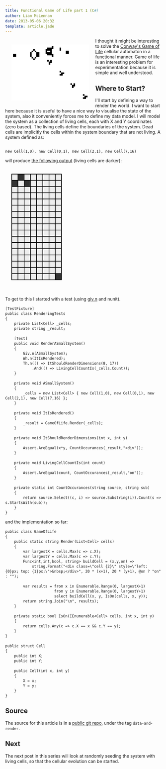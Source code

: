 ```yaml
---
title: Functional Game of Life part 1 (C#)
author: Liam McLennan
date: 2013-05-06 20:32
template: article.jade
---
```


<style>
.cell {
    border: 2px solid black;
    width: 18px;
    height: 18px;
    position: absolute;background-color: #eee;
}
.on {
    background-color: #333;
}
</style>

<img src="Gospers_glider_gun.gif" align="left" style="margin:20px;"/> I thought it might be interesting to solve the [Conway's Game of Life](http://en.wikipedia.org/wiki/Conway's_Game_of_Life) cellular automaton in a functional manner. Game of life is an interesting problem for experimentation because it is simple and well understood. 

Where to Start?
----------------

I'll start by defining a way to render the world. I want to start here because it is useful to have a nice way to visualise the state of the system, also it conveniently forces me to define my data model. I will model the system as a collection of living cells, each with X and Y coordinates (zero based). The living cells define the boundaries of the system. Dead cells are implicitly the cells within the system boundary that are not living. A system defined as:

<div style="clear: both;"></div>


    new Cell(1,0), new Cell(0,1), new Cell(2,1), new Cell(7,16)

will produce [the following output](http://jsfiddle.net/P44aM/1/) (living cells are darker):

<div style="clear:both;height: 400px;">
<div style="position:relative;">
    <div class="cell " style="left: 20px; top: 20px;">&nbsp;</div>
    <div class="cell on" style="left: 20px; top: 40px;">&nbsp;</div>
    <div class="cell " style="left: 20px; top: 60px;">&nbsp;</div>
    <div class="cell " style="left: 20px; top: 80px;">&nbsp;</div>
    <div class="cell " style="left: 20px; top: 100px;">&nbsp;</div>
    <div class="cell " style="left: 20px; top: 120px;">&nbsp;</div>
    <div class="cell " style="left: 20px; top: 140px;">&nbsp;</div>
    <div class="cell " style="left: 20px; top: 160px;">&nbsp;</div>
    <div class="cell " style="left: 20px; top: 180px;">&nbsp;</div>
    <div class="cell " style="left: 20px; top: 200px;">&nbsp;</div>
    <div class="cell " style="left: 20px; top: 220px;">&nbsp;</div>
    <div class="cell " style="left: 20px; top: 240px;">&nbsp;</div>
    <div class="cell " style="left: 20px; top: 260px;">&nbsp;</div>
    <div class="cell " style="left: 20px; top: 280px;">&nbsp;</div>
    <div class="cell " style="left: 20px; top: 300px;">&nbsp;</div>
    <div class="cell " style="left: 20px; top: 320px;">&nbsp;</div>
    <div class="cell " style="left: 20px; top: 340px;">&nbsp;</div>
    <div class="cell on" style="left: 40px; top: 20px;">&nbsp;</div>
    <div class="cell " style="left: 40px; top: 40px;">&nbsp;</div>
    <div class="cell " style="left: 40px; top: 60px;">&nbsp;</div>
    <div class="cell " style="left: 40px; top: 80px;">&nbsp;</div>
    <div class="cell " style="left: 40px; top: 100px;">&nbsp;</div>
    <div class="cell " style="left: 40px; top: 120px;">&nbsp;</div>
    <div class="cell " style="left: 40px; top: 140px;">&nbsp;</div>
    <div class="cell " style="left: 40px; top: 160px;">&nbsp;</div>
    <div class="cell " style="left: 40px; top: 180px;">&nbsp;</div>
    <div class="cell " style="left: 40px; top: 200px;">&nbsp;</div>
    <div class="cell " style="left: 40px; top: 220px;">&nbsp;</div>
    <div class="cell " style="left: 40px; top: 240px;">&nbsp;</div>
    <div class="cell " style="left: 40px; top: 260px;">&nbsp;</div>
    <div class="cell " style="left: 40px; top: 280px;">&nbsp;</div>
    <div class="cell " style="left: 40px; top: 300px;">&nbsp;</div>
    <div class="cell " style="left: 40px; top: 320px;">&nbsp;</div>
    <div class="cell " style="left: 40px; top: 340px;">&nbsp;</div>
    <div class="cell " style="left: 60px; top: 20px;">&nbsp;</div>
    <div class="cell on" style="left: 60px; top: 40px;">&nbsp;</div>
    <div class="cell " style="left: 60px; top: 60px;">&nbsp;</div>
    <div class="cell " style="left: 60px; top: 80px;">&nbsp;</div>
    <div class="cell " style="left: 60px; top: 100px;">&nbsp;</div>
    <div class="cell " style="left: 60px; top: 120px;">&nbsp;</div>
    <div class="cell " style="left: 60px; top: 140px;">&nbsp;</div>
    <div class="cell " style="left: 60px; top: 160px;">&nbsp;</div>
    <div class="cell " style="left: 60px; top: 180px;">&nbsp;</div>
    <div class="cell " style="left: 60px; top: 200px;">&nbsp;</div>
    <div class="cell " style="left: 60px; top: 220px;">&nbsp;</div>
    <div class="cell " style="left: 60px; top: 240px;">&nbsp;</div>
    <div class="cell " style="left: 60px; top: 260px;">&nbsp;</div>
    <div class="cell " style="left: 60px; top: 280px;">&nbsp;</div>
    <div class="cell " style="left: 60px; top: 300px;">&nbsp;</div>
    <div class="cell " style="left: 60px; top: 320px;">&nbsp;</div>
    <div class="cell " style="left: 60px; top: 340px;">&nbsp;</div>
    <div class="cell " style="left: 80px; top: 20px;">&nbsp;</div>
    <div class="cell " style="left: 80px; top: 40px;">&nbsp;</div>
    <div class="cell " style="left: 80px; top: 60px;">&nbsp;</div>
    <div class="cell " style="left: 80px; top: 80px;">&nbsp;</div>
    <div class="cell " style="left: 80px; top: 100px;">&nbsp;</div>
    <div class="cell " style="left: 80px; top: 120px;">&nbsp;</div>
    <div class="cell " style="left: 80px; top: 140px;">&nbsp;</div>
    <div class="cell " style="left: 80px; top: 160px;">&nbsp;</div>
    <div class="cell " style="left: 80px; top: 180px;">&nbsp;</div>
    <div class="cell " style="left: 80px; top: 200px;">&nbsp;</div>
    <div class="cell " style="left: 80px; top: 220px;">&nbsp;</div>
    <div class="cell " style="left: 80px; top: 240px;">&nbsp;</div>
    <div class="cell " style="left: 80px; top: 260px;">&nbsp;</div>
    <div class="cell " style="left: 80px; top: 280px;">&nbsp;</div>
    <div class="cell " style="left: 80px; top: 300px;">&nbsp;</div>
    <div class="cell " style="left: 80px; top: 320px;">&nbsp;</div>
    <div class="cell " style="left: 80px; top: 340px;">&nbsp;</div>
    <div class="cell " style="left: 100px; top: 20px;">&nbsp;</div>
    <div class="cell " style="left: 100px; top: 40px;">&nbsp;</div>
    <div class="cell " style="left: 100px; top: 60px;">&nbsp;</div>
    <div class="cell " style="left: 100px; top: 80px;">&nbsp;</div>
    <div class="cell " style="left: 100px; top: 100px;">&nbsp;</div>
    <div class="cell " style="left: 100px; top: 120px;">&nbsp;</div>
    <div class="cell " style="left: 100px; top: 140px;">&nbsp;</div>
    <div class="cell " style="left: 100px; top: 160px;">&nbsp;</div>
    <div class="cell " style="left: 100px; top: 180px;">&nbsp;</div>
    <div class="cell " style="left: 100px; top: 200px;">&nbsp;</div>
    <div class="cell " style="left: 100px; top: 220px;">&nbsp;</div>
    <div class="cell " style="left: 100px; top: 240px;">&nbsp;</div>
    <div class="cell " style="left: 100px; top: 260px;">&nbsp;</div>
    <div class="cell " style="left: 100px; top: 280px;">&nbsp;</div>
    <div class="cell " style="left: 100px; top: 300px;">&nbsp;</div>
    <div class="cell " style="left: 100px; top: 320px;">&nbsp;</div>
    <div class="cell " style="left: 100px; top: 340px;">&nbsp;</div>
    <div class="cell " style="left: 120px; top: 20px;">&nbsp;</div>
    <div class="cell " style="left: 120px; top: 40px;">&nbsp;</div>
    <div class="cell " style="left: 120px; top: 60px;">&nbsp;</div>
    <div class="cell " style="left: 120px; top: 80px;">&nbsp;</div>
    <div class="cell " style="left: 120px; top: 100px;">&nbsp;</div>
    <div class="cell " style="left: 120px; top: 120px;">&nbsp;</div>
    <div class="cell " style="left: 120px; top: 140px;">&nbsp;</div>
    <div class="cell " style="left: 120px; top: 160px;">&nbsp;</div>
    <div class="cell " style="left: 120px; top: 180px;">&nbsp;</div>
    <div class="cell " style="left: 120px; top: 200px;">&nbsp;</div>
    <div class="cell " style="left: 120px; top: 220px;">&nbsp;</div>
    <div class="cell " style="left: 120px; top: 240px;">&nbsp;</div>
    <div class="cell " style="left: 120px; top: 260px;">&nbsp;</div>
    <div class="cell " style="left: 120px; top: 280px;">&nbsp;</div>
    <div class="cell " style="left: 120px; top: 300px;">&nbsp;</div>
    <div class="cell " style="left: 120px; top: 320px;">&nbsp;</div>
    <div class="cell " style="left: 120px; top: 340px;">&nbsp;</div>
    <div class="cell " style="left: 140px; top: 20px;">&nbsp;</div>
    <div class="cell " style="left: 140px; top: 40px;">&nbsp;</div>
    <div class="cell " style="left: 140px; top: 60px;">&nbsp;</div>
    <div class="cell " style="left: 140px; top: 80px;">&nbsp;</div>
    <div class="cell " style="left: 140px; top: 100px;">&nbsp;</div>
    <div class="cell " style="left: 140px; top: 120px;">&nbsp;</div>
    <div class="cell " style="left: 140px; top: 140px;">&nbsp;</div>
    <div class="cell " style="left: 140px; top: 160px;">&nbsp;</div>
    <div class="cell " style="left: 140px; top: 180px;">&nbsp;</div>
    <div class="cell " style="left: 140px; top: 200px;">&nbsp;</div>
    <div class="cell " style="left: 140px; top: 220px;">&nbsp;</div>
    <div class="cell " style="left: 140px; top: 240px;">&nbsp;</div>
    <div class="cell " style="left: 140px; top: 260px;">&nbsp;</div>
    <div class="cell " style="left: 140px; top: 280px;">&nbsp;</div>
    <div class="cell " style="left: 140px; top: 300px;">&nbsp;</div>
    <div class="cell " style="left: 140px; top: 320px;">&nbsp;</div>
    <div class="cell " style="left: 140px; top: 340px;">&nbsp;</div>
    <div class="cell " style="left: 160px; top: 20px;">&nbsp;</div>
    <div class="cell " style="left: 160px; top: 40px;">&nbsp;</div>
    <div class="cell " style="left: 160px; top: 60px;">&nbsp;</div>
    <div class="cell " style="left: 160px; top: 80px;">&nbsp;</div>
    <div class="cell " style="left: 160px; top: 100px;">&nbsp;</div>
    <div class="cell " style="left: 160px; top: 120px;">&nbsp;</div>
    <div class="cell " style="left: 160px; top: 140px;">&nbsp;</div>
    <div class="cell " style="left: 160px; top: 160px;">&nbsp;</div>
    <div class="cell " style="left: 160px; top: 180px;">&nbsp;</div>
    <div class="cell " style="left: 160px; top: 200px;">&nbsp;</div>
    <div class="cell " style="left: 160px; top: 220px;">&nbsp;</div>
    <div class="cell " style="left: 160px; top: 240px;">&nbsp;</div>
    <div class="cell " style="left: 160px; top: 260px;">&nbsp;</div>
    <div class="cell " style="left: 160px; top: 280px;">&nbsp;</div>
    <div class="cell " style="left: 160px; top: 300px;">&nbsp;</div>
    <div class="cell " style="left: 160px; top: 320px;">&nbsp;</div>
    <div class="cell on" style="left: 160px; top: 340px;">&nbsp;</div>
</div>
</div>


To get to this I started with a test (using [giv.n](http://nuget.org/packages/Giv.n/) and nunit).

    [TestFixture]
    public class RenderingTests
    {
        private List<Cell> _cells;
        private string _result;

        [Test]
        public void RenderASmallSystem()
        {
            Giv.n(ASmallSystem);
            Wh.n(ItIsRendered);
            Th.n(() => ItShouldRenderDimensions(8, 17))
                .And(() => LivingCellCountIs(_cells.Count));
        }

        private void ASmallSystem()
        {
            _cells = new List<Cell> { new Cell(1,0), new Cell(0,1), new Cell(2,1), new Cell(7,16) };
        }

        private void ItIsRendered()
        {
            _result = GameOfLife.Render(_cells);
        }

        private void ItShouldRenderDimensions(int x, int y)
        {
            Assert.AreEqual(x*y, CountOccurances(_result,"<div"));
        }

        private void LivingCellCountIs(int count)
        {
            Assert.AreEqual(count, CountOccurances(_result,"on"));
        }

        private static int CountOccurances(string source, string sub)
        {
            return source.Select((c, i) => source.Substring(i)).Count(s => s.StartsWith(sub));
        }
    }

and the implementation so far:

    public class GameOfLife
    {
        public static string Render(List<Cell> cells)
        {
            var largestX = cells.Max(c => c.X);
            var largestY = cells.Max(c => c.Y);
            Func<int,int,bool, string> buildCell = (x,y,on) => 
                string.Format("<div class=\"cell {2}\" style=\"left: {0}px; top: {1}px;\">&nbsp;</div>", 20 * (x+1), 20 * (y+1), @on ? "on" : "");

            var results = from x in Enumerable.Range(0, largestX+1)
                          from y in Enumerable.Range(0, largestY+1)
                          select buildCell(x, y, IsOn(cells, x, y));
            return string.Join("\n", results);
        }

        private static bool IsOn(IEnumerable<Cell> cells, int x, int y)
        {
            return cells.Any(c => c.X == x && c.Y == y);
        }
    }

    public struct Cell
    {
        public int X;
        public int Y;

        public Cell(int x, int y)
        {
            X = x;
            Y = y;
        }
    }

Source
-------

The source for this article is in a [public git repo](https://github.com/liammclennan/functional-game-of-life), under the tag `data-and-render`.

Next
----

The next post in this series will look at randomly seeding the system with living cells, so that the cellular evolution can be started. 
